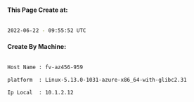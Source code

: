 
   
#### This Page Create at:

```bash

2022-06-22 - 09:55:52 UTC

```

#### Create By Machine:

```bash

Host Name : fv-az456-959

platform  : Linux-5.13.0-1031-azure-x86_64-with-glibc2.31

Ip Local  : 10.1.2.12

```

